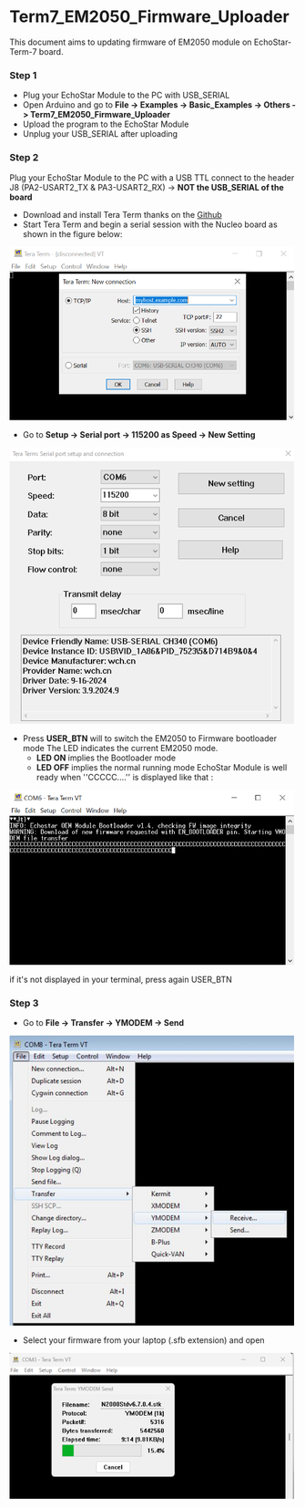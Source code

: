 # Term7_EM2050_Firmware_Uploader

This document aims to updating firmware of EM2050 module on EchoStar-Term-7 board.

### Step 1

- Plug your EchoStar Module to the PC with USB_SERIAL
- Open Arduino and go to **File -> Examples -> Basic_Examples -> Others -> Term7_EM2050_Firmware_Uploader** 
- Upload the program to the EchoStar Module
- Unplug your USB_SERIAL after uploading

### Step 2

Plug your EchoStar Module to the PC with a USB TTL connect to the header J8 (PA2-USART2_TX & PA3-USART2_RX) -> **NOT the USB_SERIAL of the board**

- Download and install Tera Term thanks on the [Github](https://github.com/TeraTermProject/teraterm/releases)
- Start Tera Term and begin a serial session with the Nucleo board as shown in the figure below:

<img src="./Pictures/Tera_Term_Window.PNG" width="500">

- Go to **Setup -> Serial port -> 115200 as Speed -> New Setting**

<img src="./Pictures/Serial.PNG" width="500"> 

- Press **USER_BTN** will to switch the EM2050 to Firmware bootloader mode
The LED indicates the current EM2050 mode. 
	- **LED ON** implies the Bootloader mode
	- **LED OFF** implies the normal running mode
EchoStar Module is well ready when ''CCCCC....'' is displayed like that : 

<img src="./Pictures/EchoStar_Ready.PNG" width="500">

if it's not displayed in your terminal, press again USER_BTN


### Step 3

- Go to **File -> Transfer -> YMODEM -> Send** 
<img src="./Pictures/YModem3.jpg" width="500"> 

- Select your firmware from your laptop (.sfb extension) and open
<img src="./Pictures/Firmware_upload_in_progress.png" width="500">

